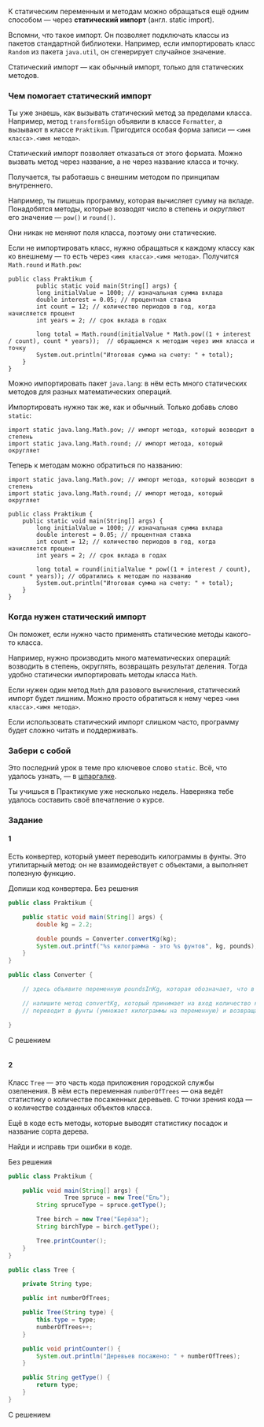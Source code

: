 К статическим переменным и методам можно обращаться ещё одним способом — через **статический импорт** (англ. static import).

Вспомни, что такое импорт. Он позволяет подключать классы из пакетов стандартной библиотеки. Например, если импортировать класс `Random` из пакета `java.util`, он сгенерирует случайное значение.

Статический импорт — как обычный импорт, только для статических методов.

### Чем помогает статический импорт

Ты уже знаешь, как вызывать статический метод за пределами класса. Например, метод `transformSign` объявили в классе `Formatter`, а вызывают в классе `Praktikum`. Пригодится особая форма записи — `<имя класса>.<имя метода>`.

Статический импорт позволяет отказаться от этого формата. Можно вызвать метод через название, а не через название класса и точку.

Получается, ты работаешь с внешним методом по принципам внутреннего.

Например, ты пишешь программу, которая вычисляет сумму на вкладе. Понадобятся методы, которые возводят число в степень и округляют его значение — `pow()` и `round()`.

Они никак не меняют поля класса, поэтому они статические.

Если не импортировать класс, нужно обращаться к каждому классу как ко внешнему — то есть через `<имя класса>.<имя метода>`. Получится `Math.round` и `Math.pow`:
```
public class Praktikum {
        public static void main(String[] args) {
        long initialValue = 1000; // изначальная сумма вклада
        double interest = 0.05; // процентная ставка
        int count = 12; // количество периодов в год, когда начисляется процент
        int years = 2; // срок вклада в годах

        long total = Math.round(initialValue * Math.pow((1 + interest / count), count * years));  // обращаемся к методам через имя класса и точку
        System.out.println("Итоговая сумма на счету: " + total);
    }
} 
```

Можно импортировать пакет `java.lang`: в нём есть много статических методов для разных математических операций.

Импортировать нужно так же, как и обычный. Только добавь слово `static`:
```
import static java.lang.Math.pow; // импорт метода, который возводит в степень
import static java.lang.Math.round; // импорт метода, который округляет 
```

Теперь к методам можно обратиться по названию:
```
import static java.lang.Math.pow; // импорт метода, который возводит в степень
import static java.lang.Math.round; // импорт метода, который округляет

public class Praktikum {
    public static void main(String[] args) {
        long initialValue = 1000; // изначальная сумма вклада
        double interest = 0.05; // процентная ставка
        int count = 12; // количество периодов в год, когда начисляется процент
        int years = 2; // срок вклада в годах

        long total = round(initialValue * pow((1 + interest / count), count * years)); // обратились к методам по названию
        System.out.println("Итоговая сумма на счету: " + total);
    }
} 
```

### Когда нужен статический импорт

Он поможет, если нужно часто применять статические методы какого-то класса.

Например, нужно производить много математических операций: возводить в степень, округлять, возвращать результат деления. Тогда удобно статически импортировать методы класса `Math`.

Если нужен один метод `Math` для разового вычисления, статический импорт будет лишним. Можно просто обратиться к нему через `<имя класса>.<имя метода>`.

Если использовать статический импорт слишком часто, программу будет сложно читать и поддерживать.

### Забери с собой

Это последний урок в теме про ключевое слово `static`. Всё, что удалось узнать, — в [шпаргалке](https://code.s3.yandex.net/qa-automation-engineer/java/track2/cheatsheets/sprint2/static_cheatsheet.pdf).

Ты учишься в Практикуме уже несколько недель. Наверняка тебе удалось составить своё впечатление о курсе.

### Задание
#### 1
Есть конвертер, который умеет переводить килограммы в фунты. Это утилитарный метод: он не взаимодействует с объектами, а выполняет полезную функцию.

Допиши код конвертера.
Без решения
```Java
public class Praktikum {

    public static void main(String[] args) {
        double kg = 2.2;

        double pounds = Converter.convertKg(kg);
        System.out.printf("%s килограмма - это %s фунтов", kg, pounds);
    }
}

public class Converter {

    // здесь объявите переменную poundsInKg, которая обозначает, что в 1кг 2.205 фунта

    // напишите метод convertKg, который принимает на вход количество килограммов (может быть нецелым),
    // переводит в фунты (умножает килограммы на переменную) и возвращает фунты

}
```

С решением
```Java

```

#### 2
Класс `Tree` — это часть кода приложения городской службы озеленения. В нём есть переменная `numberOfTrees` — она ведёт статистику о количестве посаженных деревьев. С точки зрения кода — о количестве созданных объектов класса.

Ещё в коде есть методы, которые выводят статистику посадок и название сорта дерева.

Найди и исправь три ошибки в коде.

Без решения
```java
public class Praktikum {

    public void main(String[] args) {
				Tree spruce = new Tree("Ель");
        String spruceType = spruce.getType();

        Tree birch = new Tree("Берёза");
        String birchType = birch.getType();

        Tree.printCounter();
    }
}

public class Tree {

    private String type;

    public int numberOfTrees;

    public Tree(String type) {
        this.type = type;
        numberOfTrees++;
    }

    public void printCounter() {
        System.out.println("Деревьев посажено: " + numberOfTrees);
    }

    public String getType() {
        return type;
    }
}
```

С решением
```java

```